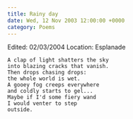 ```yaml
---
title: Rainy day
date: Wed, 12 Nov 2003 12:00:00 +0000
category: Poems
---
```


Edited: 02/03/2004
Location: Esplanade

    A clap of light shatters the sky  
    into blazing cracks that vanish.  
    Then drops chasing drops:  
    the whole world is wet.  
    A gooey fog creeps everywhere  
    and coldly starts to gel...  
    Maybe if I'd some fiery wand  
    I would venter to step  
    outside.


